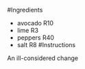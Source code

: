 #Ingredients
- avocado R10
- lime R3
- peppers R40
- salt R8
#Instructions

An ill-considered change
